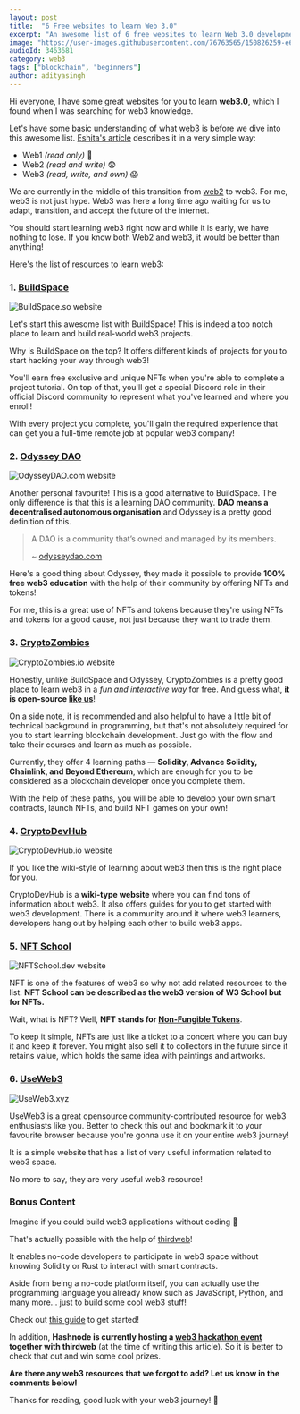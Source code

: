 ```yaml
---
layout: post
title:  "6 Free websites to learn Web 3.0"
excerpt: "An awesome list of 6 free websites to learn Web 3.0 development."
image: "https://user-images.githubusercontent.com/76763565/150826259-e68d86cd-1164-4d6c-98d7-0e2251874f3e.png"
audioId: 3463681
category: web3
tags: ["blockchain", "beginners"]
author: adityasingh
---
```


Hi everyone, I have some great websites for you to learn **web3.0**, which I found when I was searching for web3 knowledge.

Let's have some basic understanding of what [web3](/category/web3/) is before we dive into this awesome list. [Eshita's article](https://eshita.mirror.xyz/H5bNIXATsWUv_QbbEz6lckYcgAa2rhXEPDRkecOlCOI) describes it in a very simple way:

- Web1 *(read only)* 😬
- Web2 *(read and write)* 😨
- Web3 *(read, write, and own)* 😱

We are currently in the middle of this transition from [web2](/category/web/) to web3. For me, web3 is not just hype. Web3 was here a long time ago waiting for us to adapt, transition, and accept the future of the internet.

You should start learning web3 right now and while it is early, we have nothing to lose. If you know both Web2 and web3, it would be better than anything!

Here's the list of resources to learn web3:

### 1. [BuildSpace](https://buildspace.so)

![BuildSpace.so website](https://user-images.githubusercontent.com/46792249/150972372-92d2553f-816d-472c-bf13-7c5abcf6e4e1.png)

Let's start this awesome list with BuildSpace! This is indeed a top notch place to learn and build real-world web3 projects.

Why is BuildSpace on the top? It offers different kinds of projects for you to start hacking your way through web3!

You'll earn free exclusive and unique NFTs when you're able to complete a project tutorial. On top of that, you'll get a special Discord role in their official Discord community to represent what you've learned and where you enroll!

With every project you complete, you'll gain the required experience that can get you a full-time remote job at popular web3 company!

### 2. [Odyssey DAO](https://odysseydao.com)

![OdysseyDAO.com website](https://user-images.githubusercontent.com/46792249/150972450-295b1999-a9e4-44fa-bbde-5210b685a918.png)

Another personal favourite! This is a good alternative to BuildSpace. The only difference is that this is a learning DAO community. **DAO means a decentralised autonomous organisation** and Odyssey is a pretty good definition of this.

> A DAO is a community that’s owned and managed by its members.
>
> ~ [odysseydao.com](https://www.odysseydao.com/articles/what-is-dao)

Here's a good thing about Odyssey, they made it possible to provide **100% free web3 education** with the help of their community by offering NFTs and tokens!

For me, this is a great use of NFTs and tokens because they're using NFTs and tokens for a good cause, not just because they want to trade them.

### 3. [CryptoZombies](https://cryptozombies.io)

![CryptoZombies.io website](https://user-images.githubusercontent.com/46792249/150972618-5bf2879b-664b-461b-b0cc-93a561efa6fd.png)

Honestly, unlike BuildSpace and Odyssey, CryptoZombies is a pretty good place to learn web3 in a _fun and interactive way_ for free. And guess what, **it is open-source [like us](https://github.com/genicsblog)**!

On a side note, it is recommended and also helpful to have a little bit of technical background in programming, but that's not absolutely required for you to start learning blockchain development. Just go with the flow and take their courses and learn as much as possible.

Currently, they offer 4 learning paths — **Solidity, Advance Solidity, Chainlink, and Beyond Ethereum**, which are enough for you to be considered as a blockchain developer once you complete them.

With the help of these paths, you will be able to develop your own smart contracts, launch NFTs, and build NFT games on your own!

### 4. [CryptoDevHub](https://cryptodevhub.io)

![CryptoDevHub.io website](https://user-images.githubusercontent.com/46792249/150972763-e7b87a32-4ac3-4759-ad54-43c3e0ba46f3.png)

If you like the wiki-style of learning about web3 then this is the right place for you.

CryptoDevHub is a **wiki-type website** where you can find tons of information about web3. It also offers guides for you to get started with web3 development. There is a community around it where web3 learners, developers hang out by helping each other to build web3 apps. 

### 5. [NFT School](https://nftschool.dev)

![NFTSchool.dev website](https://user-images.githubusercontent.com/46792249/150972831-fae80e24-b787-4007-80c3-2fe6b10900ca.png)

NFT is one of the features of web3 so why not add related resources to the list. **NFT School can be described as the web3 version of W3 School but for NFTs.**

Wait, what is NFT? Well, **NFT stands for [Non-Fungible Tokens](https://nftschool.dev/concepts/non-fungible-tokens/#a-bit-of-history)**.

To keep it simple, NFTs are just like a ticket to a concert where you can buy it and keep it forever. You might also sell it to collectors in the future since it retains value, which holds the same idea with paintings and artworks.

### 6. [UseWeb3](https://useweb3.xyz)

![UseWeb3.xyz](https://user-images.githubusercontent.com/46792249/150972909-6a8c9012-aab9-4031-b773-63056158c662.png)

UseWeb3 is a great opensource community-contributed resource for web3 enthusiasts like you. Better to check this out and bookmark it to your favourite browser because you're gonna use it on your entire web3 journey!

It is a simple website that has a list of very useful information related to web3 space. 

No more to say, they are very useful web3 resource!

###  Bonus Content

Imagine if you could build web3 applications without coding :eyes:

That's actually possible with the help of [thirdweb](https://thirdweb.com)! 

It enables no-code developers to participate in web3 space without knowing Solidity or Rust to interact with smart contracts.

Aside from being a no-code platform itself, you can actually use the programming language you already know such as JavaScript, Python, and many more... just to build some cool web3 stuff! 

Check out [this guide](https://thirdweb.com/portal/guides/release-an-nft-drop-with-no-code) to get started!

In addition, **Hashnode is currently hosting a [web3 hackathon event](https://townhall.hashnode.com/thirdweb-hackathon) together with thirdweb** (at the time of writing this article). So it is better to check that out and win some cool prizes.

**Are there any web3 resources that we forgot to add? Let us know in the comments below!**

Thanks for reading, good luck with your web3 journey! 💖

